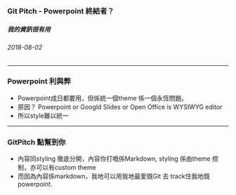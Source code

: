### Git Pitch - Powerpoint 終結者？

##### 我的資訊很有用
###### 2018-08-02
---
### Powerpoint 利與弊

* Powerpoint成日都要用，但係統一個theme 係一個永恆問題。
* 原因？ Powerpoint or Googld Slides or Open Office is WYSIWYG editor
* 所以style難以統一

---
### GitPitch 點幫到你

* 內容同styling 徹底分開，內容你打嘅係Markdown, styling 係由theme 控制，亦可以有custom theme
* 而因為內容係markdown，我地可以用我地最愛既Git 去 track住我地既powerpoint.




